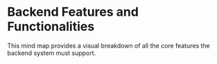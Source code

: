 # Backend Features and Functionalities

This mind map provides a visual breakdown of all the core features the backend system must support.
